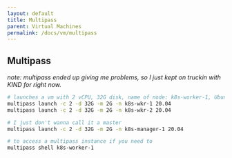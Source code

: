 ```yaml
---
layout: default
title: Multipass
parent: Virtual Machines
permalink: /docs/vm/multipass
---
```


## Multipass
*note: multipass ended up giving me problems, so I just kept on truckin with KIND for right now.*

```bash
# launches a vm with 2 vCPU, 32G disk, name of node: k8s-worker-1, Ubuntu Image verion 20.04
multipass launch -c 2 -d 32G -m 2G -n k8s-wkr-1 20.04
multipass launch -c 2 -d 32G -m 2G -n k8s-wkr-2 20.04

# I just don't wanna call it a master
multipass launch -c 2 -d 32G -m 2G -n k8s-manager-1 20.04

# to access a multipass instance if you need to
multipass shell k8s-worker-1
```
